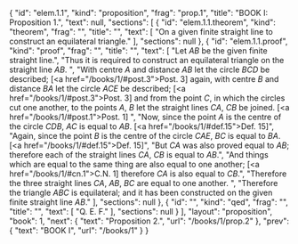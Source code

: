 {
  "id": "elem.1.1",
  "kind": "proposition",
  "frag": "prop.1",
  "title": "BOOK I: Proposition 1.",
  "text": null,
  "sections": [
    {
      "id": "elem.1.1.theorem",
      "kind": "theorem",
      "frag": "",
      "title": "",
      "text": [
        "On a given finite straight line to construct an equilateral triangle."
      ],
      "sections": null
    },
    {
      "id": "elem.1.1.proof",
      "kind": "proof",
      "frag": "",
      "title": "",
      "text": [
        "Let <var>AB</var> be the given finite straight line.",
        "Thus it is required to construct an equilateral triangle on the straight line <var>AB</var>. ",
        "With centre <var>A</var> and distance <var>AB</var> let the circle <var>BCD</var> be described; [<a href=\"/books/1/#post.3\">Post. 3</a>] again, with centre <var>B</var> and distance <var>BA</var> let the circle <var>ACE</var> be described; [<a href=\"/books/1/#post.3\">Post. 3</a>] and from the point <var>C</var>, in which the circles cut one another, to the points <var>A</var>, <var>B</var> let the straight lines <var>CA</var>, <var>CB</var> be joined. [<a href=\"/books/1/#post.1\">Post. 1</a>] ",
        "Now, since the point <var>A</var> is the centre of the circle <var>CDB</var>, <var>AC</var> is equal to <var>AB</var>. [<a href=\"/books/1/#def.15\">Def. 15</a>]",
        "Again, since the point <var>B</var> is the centre of the circle <var>CAE</var>, <var>BC</var> is equal to <var>BA</var>. [<a href=\"/books/1/#def.15\">Def. 15</a>]",
        "But <var>CA</var> was also proved equal to <var>AB</var>; therefore each of the straight lines <var>CA</var>, <var>CB</var> is equal to <var>AB</var>.",
        "And things which are equal to the same thing are also equal to one another; [<a href=\"/books/1/#cn.1\">C.N. 1</a>] therefore <var>CA</var> is also equal to <var>CB</var>.",
        "Therefore the three straight lines <var>CA</var>, <var>AB</var>, <var>BC</var> are equal to one another. ",
        "Therefore the triangle <var>ABC</var> is equilateral; and it has been constructed on the given finite straight line <var>AB</var>."
      ],
      "sections": null
    },
    {
      "id": "",
      "kind": "qed",
      "frag": "",
      "title": "",
      "text": [
        "Q. E. F."
      ],
      "sections": null
    }
  ],
  "layout": "proposition",
  "book": 1,
  "next": {
    "text": "Proposition 2.",
    "url": "/books/1/prop.2"
  },
  "prev": {
    "text": "BOOK I",
    "url": "/books/1"
  }
}
